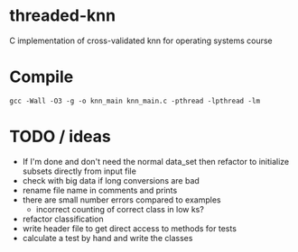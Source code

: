 # threaded-knn
C implementation of cross-validated knn for operating systems course

# Compile
`gcc -Wall -O3 -g -o knn_main knn_main.c -pthread -lpthread -lm`

# TODO / ideas
* If I'm done and don't need the normal data_set then refactor to initialize subsets directly from input file
* check with big data if long conversions are bad
* rename file name in comments and prints
* there are small number errors compared to examples
  * incorrect counting of correct class in low ks?
* refactor classification
* write header file to get direct access to methods for tests
* calculate a test by hand and write the classes

